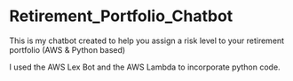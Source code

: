 # Retirement_Portfolio_Chatbot
This is my chatbot created to help you assign a risk level to your retirement portfolio (AWS &amp; Python based)

I used the AWS Lex Bot and the AWS Lambda to incorporate python code.


